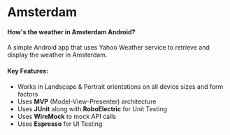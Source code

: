 # Amsterdam
#### How's the weather in Amsterdam Android?

A simple Android app that uses Yahoo Weather service to retrieve and display the weather in Amsterdam.

#### Key Features:
* Works in Landscape & Portrait orientations on all device sizes and form factors
* Uses **MVP** (Model-View-Presenter) architecture
* Uses **JUnit** along with **RoboElectric** for Unit Testing
* Uses **WireMock** to mock API calls
* Uses **Espresso** for UI Testing
